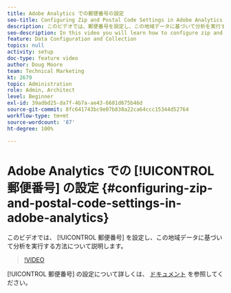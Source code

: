 ```yaml
---
title: Adobe Analytics での郵便番号の設定
seo-title: Configuring Zip and Postal Code Settings in Adobe Analytics
description: このビデオでは、郵便番号を設定し、この地域データに基づいて分析を実行する方法について説明します。
seo-description: In this video you will learn how to configure zip and postal code settings, so that you can do analysis based on this region data.
feature: Data Configuration and Collection
topics: null
activity: setup
doc-type: feature video
author: Doug Moore
team: Technical Marketing
kt: 2679
topic: Administration
role: Admin, Architect
level: Beginner
exl-id: 39adbd25-da7f-4b7a-ae43-6681d675b46d
source-git-commit: 8fc641743bc9e07b838a22ca64ccc15344d52764
workflow-type: tm+mt
source-wordcount: '87'
ht-degree: 100%

---
```


# Adobe Analytics での [!UICONTROL 郵便番号] の設定 {#configuring-zip-and-postal-code-settings-in-adobe-analytics}

このビデオでは、 [!UICONTROL 郵便番号] を設定し、この地域データに基づいて分析を実行する方法について説明します。

>[!VIDEO](https://video.tv.adobe.com/v/27051/?quality=12&learn=on)

[!UICONTROL 郵便番号] の設定について詳しくは、 [ドキュメント](https://experienceleague.adobe.com/docs/analytics/components/dimensions/zip-code.html?lang=ja) を参照してください。
